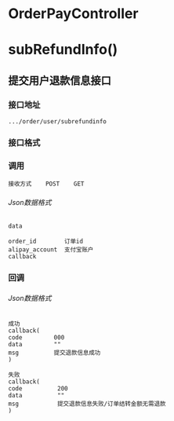 # OrderPayController #
# subRefundInfo()
## 提交用户退款信息接口

### 接口地址

```
.../order/user/subrefundinfo
```

### 接口格式
### 调用

```
接收方式    POST    GET
```
###### Json数据格式
```
data

order_id        订单id
alipay_account  支付宝账户
callback                
```

### 回调
###### Json数据格式

```
成功
callback(
code         000
data         ""
msg          提交退款信息成功
)
```

```
失败
callback(
code          200
data          ""
msg           提交退款信息失败/订单结转金额无需退款
)
```